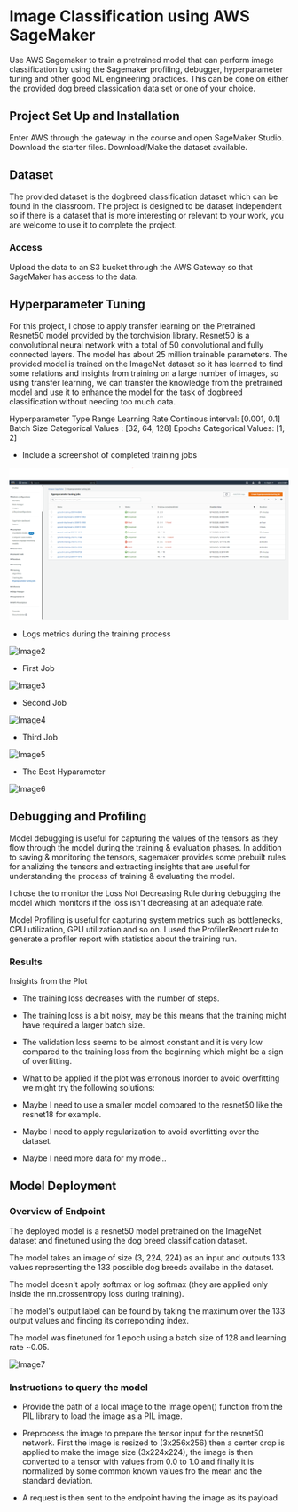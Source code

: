 # Image Classification using AWS SageMaker

Use AWS Sagemaker to train a pretrained model that can perform image classification by using the Sagemaker profiling, debugger, hyperparameter tuning and other good ML engineering practices. This can be done on either the provided dog breed classication data set or one of your choice.

## Project Set Up and Installation
Enter AWS through the gateway in the course and open SageMaker Studio. 
Download the starter files.
Download/Make the dataset available. 

## Dataset
The provided dataset is the dogbreed classification dataset which can be found in the classroom.
The project is designed to be dataset independent so if there is a dataset that is more interesting or relevant to your work, you are welcome to use it to complete the project.

### Access
Upload the data to an S3 bucket through the AWS Gateway so that SageMaker has access to the data. 

## Hyperparameter Tuning
For this project, I chose to apply transfer learning on the Pretrained Resnet50 model provided by the torchvision library. Resnet50 is a convolutional neural network with a total of 50 convolutional and fully connected layers. The model has about 25 million trainable parameters. The provided model is trained on the ImageNet dataset so it has learned to find some relations and insights from training on a large number of images, so using transfer learning, we can transfer the knowledge from the pretrained model and use it to enhance the model for the task of dogbreed classification without needing too much data.

Hyperparameter	Type	             Range
Learning Rate	    Continous	    interval: [0.001, 0.1]
Batch Size	           Categorical	    Values : [32, 64, 128]
Epochs	                 Categorical	  Values: [1, 2]


- Include a screenshot of completed training jobs

![Image1](https://github.com/calvin22580/Udacity-Dog-Breed-Classification/blob/main/Screenshot/Screenshot%202023-09-14%20103850.png?raw=true)


- Logs metrics during the training process

![Image2](https://user-images.githubusercontent.com/107848751/231981375-87c8110a-1ad5-4c71-9a3f-fc3d12929bd8.png)


- First Job

![Image3](https://user-images.githubusercontent.com/107848751/231981450-0390ffc4-b288-42fb-8ab9-d65b6a598731.png)


- Second Job

![Image4](https://user-images.githubusercontent.com/107848751/231981524-135334c4-5564-41e0-86e3-981645abab4b.png)


- Third Job

![Image5](https://user-images.githubusercontent.com/107848751/231981582-a3d513f3-ae6d-41f3-a12b-b93361c76eaf.png)


- The Best Hyparameter

![Image6](https://user-images.githubusercontent.com/107848751/231981640-2e455c5e-841f-486a-8313-151cc9542551.png)





## Debugging and Profiling
Model debugging is useful for capturing the values of the tensors as they flow through the model during the training & evaluation phases. In addition to saving & monitoring the tensors, sagemaker provides some prebuilt rules for analizing the tensors and extracting insights that are useful for understanding the process of training & evaluating the model.

I chose the to monitor the Loss Not Decreasing Rule during debugging the model which monitors if the loss isn't decreasing at an adequate rate.

Model Profiling is useful for capturing system metrics such as bottlenecks, CPU utilization, GPU utilization and so on. I used the ProfilerReport rule to generate a profiler report with statistics about the training run.

### Results
Insights from the Plot

* The training loss decreases with the number of steps.
* The training loss is a bit noisy, may be this means that the training might have required a larger batch size.
* The validation loss seems to be almost constant and it is very low compared to the training loss from the beginning which might be a sign of overfitting.
* What to be applied if the plot was erronous Inorder to avoid overfitting we might try the following solutions:

* Maybe I need to use a smaller model compared to the resnet50 like the resnet18 for example.
* Maybe I need to apply regularization to avoid overfitting over the dataset.
* Maybe I need more data for my model..


## Model Deployment

### Overview of Endpoint
The deployed model is a resnet50 model pretrained on the ImageNet dataset and finetuned using the dog breed classification dataset.

The model takes an image of size (3, 224, 224) as an input and outputs 133 values representing the 133 possible dog breeds availabe in the dataset.

The model doesn't apply softmax or log softmax (they are applied only inside the nn.crossentropy loss during training).

The model's output label can be found by taking the maximum over the 133 output values and finding its correponding index.

The model was finetuned for 1 epoch using a batch size of 128 and learning rate ~0.05.


![Image7](https://user-images.githubusercontent.com/107848751/231981719-caca10ba-6492-4a76-a611-7049b67b867f.png)



### Instructions to query the model
* Provide the path of a local image to the Image.open() function from the PIL library to load the image as a PIL image.

* Preprocess the image to prepare the tensor input for the resnet50 network. First the image is resized to (3x256x256) then a center crop is applied to make the image size (3x224x224), the image is then converted to a tensor with values from 0.0 to 1.0 and finally it is normalized by some common known values fro the mean and the standard deviation.

* A request is then sent to the endpoint having the image as its payload

